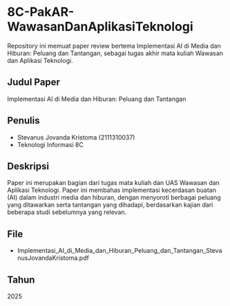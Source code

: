 # 8C-PakAR-WawasanDanAplikasiTeknologi
Repository ini memuat paper review bertema Implementasi AI di Media dan Hiburan: Peluang dan Tantangan, sebagai tugas akhir mata kuliah Wawasan dan Aplikasi Teknologi.
## Judul Paper
Implementasi AI di Media dan Hiburan: Peluang dan Tantangan
## Penulis
- Stevanus Jovanda Kristoma (2111310037)
- Teknologi Informasi 8C
## Deskripsi
Paper ini merupakan bagian dari tugas mata kuliah dan UAS Wawasan dan Aplikasi Teknologi. Paper ini membahas implementasi kecerdasan buatan (AI) dalam industri media dan hiburan, dengan menyoroti berbagai peluang yang ditawarkan serta tantangan yang dihadapi, berdasarkan kajian dari beberapa studi sebelumnya yang relevan.
## File
- Implementasi_AI_di_Media_dan_Hiburan_Peluang_dan_Tantangan_StevanusJovandaKristoma.pdf
## Tahun
2025
